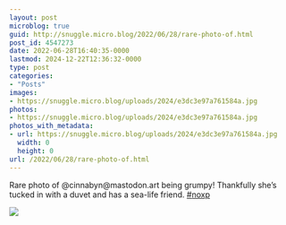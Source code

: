 ```yaml
---
layout: post
microblog: true
guid: http://snuggle.micro.blog/2022/06/28/rare-photo-of.html
post_id: 4547273
date: 2022-06-28T16:40:35-0000
lastmod: 2024-12-22T12:36:32-0000
type: post
categories:
- "Posts"
images:
- https://snuggle.micro.blog/uploads/2024/e3dc3e97a761584a.jpg
photos:
- https://snuggle.micro.blog/uploads/2024/e3dc3e97a761584a.jpg
photos_with_metadata:
- url: https://snuggle.micro.blog/uploads/2024/e3dc3e97a761584a.jpg
  width: 0
  height: 0
url: /2022/06/28/rare-photo-of.html
---
```

<p>Rare photo of @cinnabyn@mastodon.art being grumpy! Thankfully she’s tucked in with a duvet and has a sea-life friend. <a href="https://tech.lgbt/tags/noxp" class="mention hashtag" rel="tag">#<span>noxp</span></a></p>

<img src="uploads/2024/e3dc3e97a761584a.jpg">
